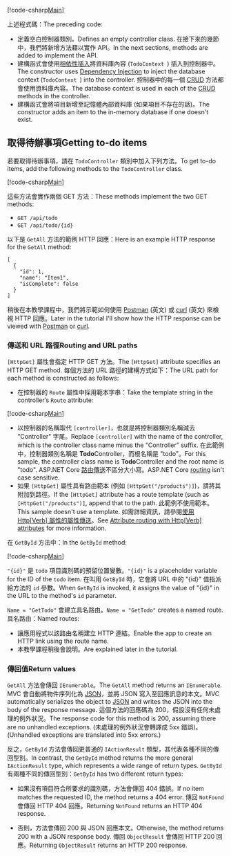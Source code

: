 [!code-csharp[Main](../../tutorials/first-web-api/sample/TodoApi/Controllers/TodoController2.cs?name=snippet_todo1)]

<span data-ttu-id="5aca8-101">上述程式碼：</span><span class="sxs-lookup"><span data-stu-id="5aca8-101">The preceding code:</span></span>

* <span data-ttu-id="5aca8-102">定義空白控制器類別。</span><span class="sxs-lookup"><span data-stu-id="5aca8-102">Defines an empty controller class.</span></span> <span data-ttu-id="5aca8-103">在接下來的幾節中，我們將新增方法藉以實作 API。</span><span class="sxs-lookup"><span data-stu-id="5aca8-103">In the next sections, methods are added to implement the API.</span></span>
* <span data-ttu-id="5aca8-104">建構函式會使用[相依性插入](xref:fundamentals/dependency-injection)將資料庫內容 (`TodoContext `) 插入到控制器中。</span><span class="sxs-lookup"><span data-stu-id="5aca8-104">The constructor uses [Dependency Injection](xref:fundamentals/dependency-injection) to inject the database context (`TodoContext `) into the controller.</span></span> <span data-ttu-id="5aca8-105">控制器中的每一個 [CRUD](https://wikipedia.org/wiki/Create,_read,_update_and_delete) 方法都會使用資料庫內容。</span><span class="sxs-lookup"><span data-stu-id="5aca8-105">The database context is used in each of the [CRUD](https://wikipedia.org/wiki/Create,_read,_update_and_delete) methods in the controller.</span></span>
* <span data-ttu-id="5aca8-106">建構函式會將項目新增至記憶體內部資料庫 (如果項目不存在的話)。</span><span class="sxs-lookup"><span data-stu-id="5aca8-106">The constructor adds an item to the in-memory database if one doesn't exist.</span></span>

## <a name="getting-to-do-items"></a><span data-ttu-id="5aca8-107">取得待辦事項</span><span class="sxs-lookup"><span data-stu-id="5aca8-107">Getting to-do items</span></span>

<span data-ttu-id="5aca8-108">若要取得待辦事項，請在 `TodoController` 類別中加入下列方法。</span><span class="sxs-lookup"><span data-stu-id="5aca8-108">To get to-do items, add the following methods to the `TodoController` class.</span></span>

[!code-csharp[Main](../../tutorials/first-web-api/sample/TodoApi/Controllers/TodoController.cs?name=snippet_GetAll)]

<span data-ttu-id="5aca8-109">這些方法會實作兩個 GET 方法：</span><span class="sxs-lookup"><span data-stu-id="5aca8-109">These methods implement the two GET methods:</span></span>

* `GET /api/todo`
* `GET /api/todo/{id}`

<span data-ttu-id="5aca8-110">以下是 `GetAll` 方法的範例 HTTP 回應：</span><span class="sxs-lookup"><span data-stu-id="5aca8-110">Here is an example HTTP response for the `GetAll` method:</span></span>

```
[
  {
    "id": 1,
    "name": "Item1",
    "isComplete": false
  }
]
   ```

<span data-ttu-id="5aca8-111">稍後在本教學課程中，我們將示範如何使用 [Postman](https://www.getpostman.com/) \(英文\) 或 [curl](https://developer.apple.com/legacy/library/documentation/Darwin/Reference/ManPages/man1/curl.1.html) \(英文\) 來檢視 HTTP 回應。</span><span class="sxs-lookup"><span data-stu-id="5aca8-111">Later in the tutorial I'll show how the HTTP response can be viewed with [Postman](https://www.getpostman.com/) or [curl](https://developer.apple.com/legacy/library/documentation/Darwin/Reference/ManPages/man1/curl.1.html).</span></span>

### <a name="routing-and-url-paths"></a><span data-ttu-id="5aca8-112">傳送和 URL 路徑</span><span class="sxs-lookup"><span data-stu-id="5aca8-112">Routing and URL paths</span></span>

<span data-ttu-id="5aca8-113">`[HttpGet]` 屬性會指定 HTTP GET 方法。</span><span class="sxs-lookup"><span data-stu-id="5aca8-113">The `[HttpGet]` attribute specifies an HTTP GET method.</span></span> <span data-ttu-id="5aca8-114">每個方法的 URL 路徑的建構方式如下：</span><span class="sxs-lookup"><span data-stu-id="5aca8-114">The URL path for each method is constructed as follows:</span></span>

* <span data-ttu-id="5aca8-115">在控制器的 `Route` 屬性中採用範本字串：</span><span class="sxs-lookup"><span data-stu-id="5aca8-115">Take the template string in the controller’s `Route` attribute:</span></span>

[!code-csharp[Main](../../tutorials/first-web-api/sample/TodoApi/Controllers/TodoController.cs?name=TodoController&highlight=3)]

* <span data-ttu-id="5aca8-116">以控制器的名稱取代 `[controller]`，也就是將控制器類別名稱減去 "Controller" 字尾。</span><span class="sxs-lookup"><span data-stu-id="5aca8-116">Replace `[controller]` with the name of the controller, which is the controller class name minus the "Controller" suffix.</span></span> <span data-ttu-id="5aca8-117">在此範例中，控制器類別名稱是 **Todo**Controller，而根名稱是 "todo"。</span><span class="sxs-lookup"><span data-stu-id="5aca8-117">For this sample, the controller class name is **Todo**Controller and the root name is "todo".</span></span> <span data-ttu-id="5aca8-118">ASP.NET Core [路由傳送](xref:mvc/controllers/routing)不區分大小寫。</span><span class="sxs-lookup"><span data-stu-id="5aca8-118">ASP.NET Core [routing](xref:mvc/controllers/routing) isn't case sensitive.</span></span>
* <span data-ttu-id="5aca8-119">如果 `[HttpGet]` 屬性具有路由範本 (例如 `[HttpGet("/products")]`)，請將其附加到路徑。</span><span class="sxs-lookup"><span data-stu-id="5aca8-119">If the `[HttpGet]` attribute has a route template (such as `[HttpGet("/products")]`, append that to the path.</span></span> <span data-ttu-id="5aca8-120">此範例不使用範本。</span><span class="sxs-lookup"><span data-stu-id="5aca8-120">This sample doesn't use a template.</span></span> <span data-ttu-id="5aca8-121">如需詳細資訊，請參閱[使用 Http[Verb] 屬性的屬性傳送](xref:mvc/controllers/routing#attribute-routing-with-httpverb-attributes)。</span><span class="sxs-lookup"><span data-stu-id="5aca8-121">See [Attribute routing with Http[Verb] attributes](xref:mvc/controllers/routing#attribute-routing-with-httpverb-attributes) for more information.</span></span>

<span data-ttu-id="5aca8-122">在 `GetById` 方法中：</span><span class="sxs-lookup"><span data-stu-id="5aca8-122">In the `GetById` method:</span></span>

[!code-csharp[Main](../../tutorials/first-web-api/sample/TodoApi/Controllers/TodoController.cs?name=snippet_GetByID&highlight=1-2)]

<span data-ttu-id="5aca8-123">`"{id}"` 是 `todo` 項目識別碼的預留位置變數。</span><span class="sxs-lookup"><span data-stu-id="5aca8-123">`"{id}"` is a placeholder variable for the ID of the `todo` item.</span></span> <span data-ttu-id="5aca8-124">在叫用 `GetById` 時，它會將 URL 中的 "{id}" 值指派給方法的 `id` 參數。</span><span class="sxs-lookup"><span data-stu-id="5aca8-124">When `GetById` is invoked, it assigns the value of "{id}" in the URL to the method's `id` parameter.</span></span>

<span data-ttu-id="5aca8-125">`Name = "GetTodo"` 會建立具名路由。</span><span class="sxs-lookup"><span data-stu-id="5aca8-125">`Name = "GetTodo"` creates a named route.</span></span> <span data-ttu-id="5aca8-126">具名路由：</span><span class="sxs-lookup"><span data-stu-id="5aca8-126">Named routes:</span></span>

* <span data-ttu-id="5aca8-127">讓應用程式以該路由名稱建立 HTTP 連結。</span><span class="sxs-lookup"><span data-stu-id="5aca8-127">Enable the app to create an HTTP link using the route name.</span></span>
* <span data-ttu-id="5aca8-128">本教學課程稍後會說明。</span><span class="sxs-lookup"><span data-stu-id="5aca8-128">Are explained later in the tutorial.</span></span>

### <a name="return-values"></a><span data-ttu-id="5aca8-129">傳回值</span><span class="sxs-lookup"><span data-stu-id="5aca8-129">Return values</span></span>

<span data-ttu-id="5aca8-130">`GetAll` 方法會傳回 `IEnumerable`。</span><span class="sxs-lookup"><span data-stu-id="5aca8-130">The `GetAll` method returns an `IEnumerable`.</span></span> <span data-ttu-id="5aca8-131">MVC 會自動將物件序列化為 [JSON](http://www.json.org/)，並將 JSON 寫入至回應訊息的本文。</span><span class="sxs-lookup"><span data-stu-id="5aca8-131">MVC automatically serializes the object to [JSON](http://www.json.org/) and writes the JSON into the body of the response message.</span></span> <span data-ttu-id="5aca8-132">這個方法的回應碼為 200，假設沒有任何未處理的例外狀況。</span><span class="sxs-lookup"><span data-stu-id="5aca8-132">The response code for this method is 200, assuming there are no unhandled exceptions.</span></span> <span data-ttu-id="5aca8-133">(未處理的例外狀況會轉譯成 5xx 錯誤)。</span><span class="sxs-lookup"><span data-stu-id="5aca8-133">(Unhandled exceptions are translated into 5xx errors.)</span></span>

<span data-ttu-id="5aca8-134">反之，`GetById` 方法會傳回更普通的 `IActionResult` 類型，其代表各種不同的傳回型別。</span><span class="sxs-lookup"><span data-stu-id="5aca8-134">In contrast, the `GetById` method returns the more general `IActionResult` type, which represents a wide range of return types.</span></span> <span data-ttu-id="5aca8-135">`GetById` 有兩種不同的傳回型別：</span><span class="sxs-lookup"><span data-stu-id="5aca8-135">`GetById` has two different return types:</span></span>

* <span data-ttu-id="5aca8-136">如果沒有項目符合所要求的識別碼，方法會傳回 404 錯誤。</span><span class="sxs-lookup"><span data-stu-id="5aca8-136">If no item matches the requested ID, the method returns a 404 error.</span></span> <span data-ttu-id="5aca8-137">傳回 `NotFound` 會傳回 HTTP 404 回應。</span><span class="sxs-lookup"><span data-stu-id="5aca8-137">Returning `NotFound` returns an HTTP 404 response.</span></span>

* <span data-ttu-id="5aca8-138">否則，方法會傳回 200 與 JSON 回應本文。</span><span class="sxs-lookup"><span data-stu-id="5aca8-138">Otherwise, the method returns 200 with a JSON response body.</span></span> <span data-ttu-id="5aca8-139">傳回 `ObjectResult` 會傳回 HTTP 200 回應。</span><span class="sxs-lookup"><span data-stu-id="5aca8-139">Returning `ObjectResult` returns an HTTP 200 response.</span></span>
